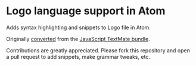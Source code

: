 # Logo language support in Atom

Adds syntax highlighting and snippets to Logo file in Atom.

Originally [converted](http://atom.io/docs/latest/converting-a-text-mate-bundle)
from the [JavaScript TextMate bundle](https://github.com/textmate/logo.tmbundle).

Contributions are greatly appreciated. Please fork this repository and open a
pull request to add snippets, make grammar tweaks, etc.
